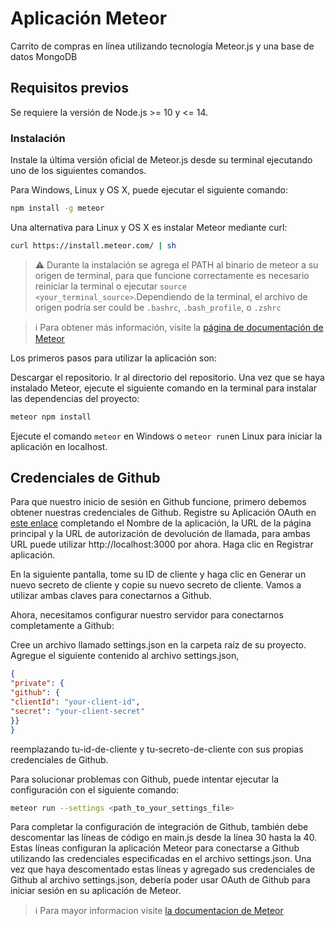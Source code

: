 
# Aplicación Meteor

Carrito de compras en línea utilizando tecnología Meteor.js y una base de datos MongoDB

## Requisitos previos

  Se requiere la versión de Node.js >= 10 y <= 14.

### Instalación

Instale la última versión oficial de Meteor.js desde su terminal ejecutando uno de los siguientes comandos.

Para Windows, Linux y OS X, puede ejecutar el siguiente comando:

```bash
npm install -g meteor
```

Una alternativa para Linux y OS X es instalar Meteor mediante curl:

```bash
curl https://install.meteor.com/ | sh
```

> ⚠️ Durante la instalación se agrega el PATH al binario de meteor a su origen de terminal, para que funcione correctamente es necesario reiniciar la terminal o ejecutar `source <your_terminal_source>`.Dependiendo de la terminal, el archivo de origen podría ser 
could be `.bashrc`, `.bash_profile`, o `.zshrc`

> ℹ️  Para obtener más información, visite la [página de documentación de Meteor](https://docs.meteor.com/install.html)

Los primeros pasos para utilizar la aplicación son:

Descargar el repositorio.
Ir al directorio del repositorio.
Una vez que se haya instalado Meteor, ejecute el siguiente comando en la terminal para instalar las dependencias del proyecto:
  
  ```bash
meteor npm install
```

Ejecute el comando `meteor` en Windows o `meteor run`en Linux para iniciar la aplicación en localhost.

## Credenciales de Github

Para que nuestro inicio de sesión en Github funcione, primero debemos obtener nuestras credenciales de Github. Registre su Aplicación OAuth en [este enlace](https://react-tutorial.meteor.com/simple-todos/08-adding-login-with-github.html) completando el Nombre de la aplicación, la URL de la página principal y la URL de autorización de devolución de llamada, para ambas URL puede utilizar http://localhost:3000 por ahora. Haga clic en Registrar aplicación.

En la siguiente pantalla, tome su ID de cliente y haga clic en Generar un nuevo secreto de cliente y copie su nuevo secreto de cliente. Vamos a utilizar ambas claves para conectarnos a Github.

Ahora, necesitamos configurar nuestro servidor para conectarnos completamente a Github:

Cree un archivo llamado settings.json en la carpeta raíz de su proyecto.
Agregue el siguiente contenido al archivo settings.json,

```json
{
"private": {
"github": {
"clientId": "your-client-id",
"secret": "your-client-secret"
}}
}
```

reemplazando tu-id-de-cliente y tu-secreto-de-cliente con sus propias credenciales de Github.

Para solucionar problemas con Github, puede intentar ejecutar la configuración con el siguiente comando:

  
  ```bash
meteor run --settings <path_to_your_settings_file>
```

Para completar la configuración de integración de Github, también debe descomentar las líneas de código en main.js desde la línea 30 hasta la 40. Estas líneas configuran la aplicación Meteor para conectarse a Github utilizando las credenciales especificadas en el archivo settings.json. Una vez que haya descomentado estas líneas y agregado sus credenciales de Github al archivo settings.json, debería poder usar OAuth de Github para iniciar sesión en su aplicación de Meteor.

> ℹ️  Para mayor informacion visite [la documentacion de Meteor](https://react-tutorial.meteor.com/simple-todos/08-adding-login-with-github.html)
